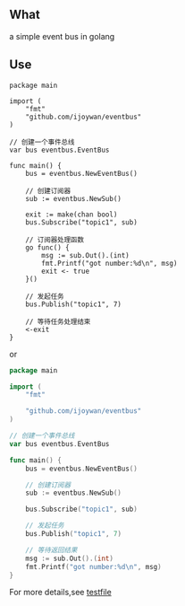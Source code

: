 ## What

a simple event bus in golang

## Use

```golang
package main

import (
	"fmt"
	"github.com/ijoywan/eventbus"
)

// 创建一个事件总线
var bus eventbus.EventBus

func main() {
	bus = eventbus.NewEventBus()

	// 创建订阅器
	sub := eventbus.NewSub()

	exit := make(chan bool)
	bus.Subscribe("topic1", sub)

	// 订阅器处理函数
	go func() {
		msg := sub.Out().(int)
		fmt.Printf("got number:%d\n", msg)
		exit <- true
	}()

	// 发起任务
	bus.Publish("topic1", 7)

	// 等待任务处理结束
	<-exit
}
```

or 

```go
package main

import (
	"fmt"

	"github.com/ijoywan/eventbus"
)

// 创建一个事件总线
var bus eventbus.EventBus

func main() {
	bus = eventbus.NewEventBus()

	// 创建订阅器
	sub := eventbus.NewSub()

	bus.Subscribe("topic1", sub)

	// 发起任务
	bus.Publish("topic1", 7)

	// 等待返回结果
	msg := sub.Out().(int)
	fmt.Printf("got number:%d\n", msg)
}
```

For more details,see [testfile](https://github.com/ijoywan/eventbus/blob/master/bus_test.go)